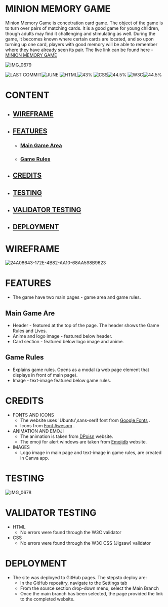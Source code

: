 # MINION MEMORY GAME
Minion Memory Game is concetration card game. The object of the game is to turn over pairs of matching cards. It is a good game for young children, though adults may find it challenging and stimulating as well. During the game, it becomes known where certain cards are located, and so upon turning up one card, players with good memory will be able to remember where they have already seen its pair.
The live link can be found here - [MINION MEMORY GAME](https://indrakens.github.io/minion-memory-game/)

![IMG_0679](https://github.com/Indrakens/minion-memory-game/assets/127971416/936daf30-3a43-4400-997f-ca109d579486)

![LAST COMMIT]( https://placehold.co/125x35/3a3b3d/ffffff?text=LAST+COMMIT )![JUNE]( https://placehold.co/100x35/fec900/ffffff?text=JUNE ) ![HTML]( https://placehold.co/80x35/3a3b3d/ffffff?text=HTML )![43%]( https://placehold.co/80x35/db2700/ffffff?text=46.2% ) ![CSS]( https://placehold.co/80x35/3a3b3d/ffffff?text=CSS )![44.5%]( https://placehold.co/80x35/074cff/ffffff?text=42.2% ) ![W3C]( https://placehold.co/80x35/3a3b3d/ffffff?text=W3C )![44.5%]( https://placehold.co/105x35/69c404/ffffff?text=VALIDATED )

# CONTENT
* ## [WIREFRAME]( https://github.com/Indrakens/minion-memory-game#wireframe )
* ## [FEATURES]( https://github.com/Indrakens/minion-memory-game#features )
   * ### [Main Game Area]( https://github.com/Indrakens/minion-memory-game#main-game-are )
   * ### [Game Rules]( https://github.com/Indrakens/minion-memory-game#game-rules )
* ## [CREDITS]( https://github.com/Indrakens/minion-memory-game#credits-1 )
* ## [TESTING]( https://github.com/Indrakens/minion-memory-game#testing-1 )
* ## [VALIDATOR TESTING]( https://github.com/Indrakens/minion-memory-game#validator-testing-1 )
* ## [DEPLOYMENT]( https://github.com/Indrakens/minion-memory-game#deployment-1 )

# WIREFRAME
![24A08643-172E-4B82-AA10-68AA598B9623](https://github.com/Indrakens/minion-memory-game/assets/127971416/521a3edc-1f01-4c5d-9dbc-22ccfd840af1)

# FEATURES
* The game have two main pages - game area and game rules. 
## Main Game Are
* Header - featured at the top of the page. The header shows the Game Rules and Lives.
* Anime and logo image - featured below header.
* Card section - featured below logo image and anime.
## Game Rules
* Explains game rules. Opens as a modal (a web page element that displays in front of main page).
* Image - text-image featured below game rules.

# CREDITS
* FONTS AND ICONS
  * The website uses 'Ubuntu',sans-serif font from [Google Fonts]( https://fonts.google.com/ ) .
  * Icons from [Font Awesom]( https://fontawesome.com/ ) .
* ANIMATION AND EMOJI
  * The animation is taken from [DPoisn]( https://dpoisn.com/images/faces/minions.php ) website.
  * The emoji for alert windows are taken from [Emojidb]( https://emojidb.org/ ) website.
* IMAGES
  * Logo image in main page and text-image in game rules, are created in Canva app.


# TESTING
![IMG_0678](https://github.com/Indrakens/minion-memory-game/assets/127971416/520d4de1-ecc5-4e84-9556-31771a743b46)
# VALIDATOR TESTING
* HTML
   * No errors were found through the W3C validator
* CSS
   * No errors were found through the W3C CSS (Jigsaw) validator

# DEPLOYMENT
* The site was deployed to GitHub pages. The stepsto deploy are:
   *  In the GitHub repositry, navigate to the Settings tab
   *  From the source section drop-down menu, select the Main Branch 
   *  Once the main branch has been selected, the page provided the link to the completed website.
